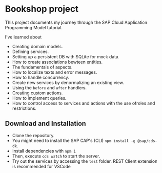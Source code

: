 # Bookshop project

This project documents my journey through the SAP Cloud Application Programming Model tutorial.

I've learned about

- Creating domain models.
- Defining services.
- Setting up a persistent DB with SQLite for mock data.
- How to create associations bewteen entities.
- The fundamentals of aspects.
- How to localize texts and error messages.
- How to handle concurrency.
- Create new services by denormalizing an existing view.
- Using the `before` and `after` handlers.
- Creating custom actions.
- How to implement queries.
- How to control access to services and actions with the use ofroles and restrictions.

## Download and Installation

- Clone the repository.
- You might need to install the SAP CAP's (CLI) `npm install -g @sap/cds-dk`.
- Install dependencies with `npm i`
- Then, execute `cds watch` to start the server.
- Try out the services by accessing the `test` folder. REST Client extension is recommended for VSCode
